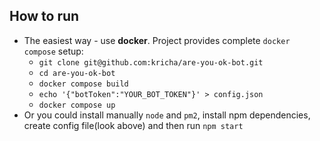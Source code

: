 ## How to run

- The easiest way - use **docker**. Project provides complete `docker compose` setup:
    - `git clone git@github.com:kricha/are-you-ok-bot.git`
    - `cd are-you-ok-bot`
    - `docker compose build`
    - `echo '{"botToken":"YOUR_BOT_TOKEN"}' > config.json`
    - `docker compose up`
- Or you could install manually `node` and `pm2`, install npm dependencies, create config file(look above) and then run `npm start` 